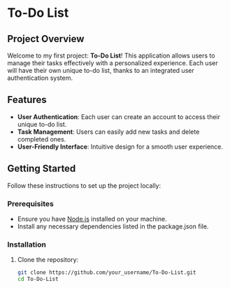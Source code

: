 
# To-Do List

## Project Overview

Welcome to my first project: **To-Do List**! This application allows users to manage their tasks effectively with a personalized experience. Each user will have their own unique to-do list, thanks to an integrated user authentication system.

## Features

- **User Authentication**: Each user can create an account to access their unique to-do list.
- **Task Management**: Users can easily add new tasks and delete completed ones.
- **User-Friendly Interface**: Intuitive design for a smooth user experience.

## Getting Started

Follow these instructions to set up the project locally:

### Prerequisites

- Ensure you have [Node.js](https://nodejs.org/) installed on your machine.
- Install any necessary dependencies listed in the package.json file.

### Installation

1. Clone the repository:

   ```bash
   git clone https://github.com/your_username/To-Do-List.git
   cd To-Do-List
